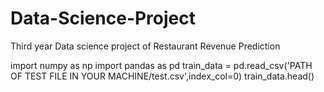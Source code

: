 # Data-Science-Project

Third year Data science project of Restaurant Revenue Prediction

import numpy as np
import pandas as pd
train_data = pd.read_csv('PATH OF TEST FILE IN YOUR MACHINE/test.csv',index_col=0)
train_data.head()

